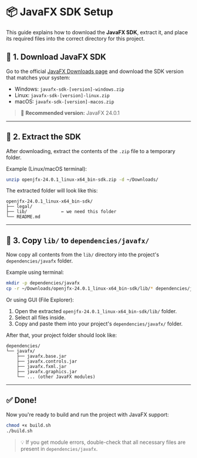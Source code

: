 # 📦 JavaFX SDK Setup

This guide explains how to download the **JavaFX SDK**, extract it, and place its required files into the correct directory for this project.

## 🔽 1. Download JavaFX SDK

Go to the official [JavaFX Downloads page](https://gluonhq.com/products/javafx/) and download the SDK version that matches your system:

* Windows: `javafx-sdk-[version]-windows.zip`
* Linux: `javafx-sdk-[version]-linux.zip`
* macOS: `javafx-sdk-[version]-macos.zip`

> 📌 **Recommended version:** JavaFX 24.0.1

---

## 📂 2. Extract the SDK

After downloading, extract the contents of the `.zip` file to a temporary folder.

Example (Linux/macOS terminal):

```bash
unzip openjfx-24.0.1_linux-x64_bin-sdk.zip -d ~/Downloads/
```

The extracted folder will look like this:

```
openjfx-24.0.1_linux-x64_bin-sdk/
├── legal/
├── lib/             ← we need this folder
└── README.md
```

---

## 🚚 3. Copy `lib/` to `dependencies/javafx/`

Now copy all contents from the `lib/` directory into the project's `dependencies/javafx` folder.

Example using terminal:

```bash
mkdir -p dependencies/javafx
cp -r ~/Downloads/openjfx-24.0.1_linux-x64_bin-sdk/lib/* dependencies/javafx/
```

Or using GUI (File Explorer):

1. Open the extracted `openjfx-24.0.1_linux-x64_bin-sdk/lib/` folder.
2. Select all files inside.
3. Copy and paste them into your project's `dependencies/javafx/` folder.

After that, your project folder should look like:

```
dependencies/
└── javafx/
    ├── javafx.base.jar
    ├── javafx.controls.jar
    ├── javafx.fxml.jar
    ├── javafx.graphics.jar
    └── ... (other JavaFX modules)
```

---

## ✅ Done!

Now you're ready to build and run the project with JavaFX support:

```bash
chmod +x build.sh
./build.sh
```

> 💡 If you get module errors, double-check that all necessary files are present in `dependencies/javafx`.